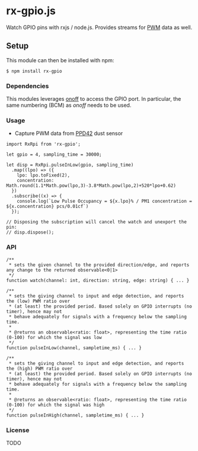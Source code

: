 rx-gpio.js
==========

Watch GPIO pins with rxjs / node.js.
Provides streams for [PWM](https://www.arduino.cc/en/Tutorial/PWM) data as well.

## Setup

This module can then be installed with npm:
```
$ npm install rx-gpio
```

### Dependencies

This modules leverages [onoff](https://github.com/fivdi/onoff) to access the GPIO port.
In particular, the same numbering (BCM) as _onoff_ needs to be used.

### Usage

- Capture PWM data from [PPD42](http://www.seeedstudio.com/depot/Grove-Dust-Sensor-p-1050.html) dust sensor

```
import RxRpi from 'rx-gpio';

let gpio = 4, sampling_time = 30000;

let disp = RxRpi.pulseInLow(gpio, sampling_time)
  .map((lpo) => ({
    lpo: lpo.toFixed(2),
    concentration: Math.round(1.1*Math.pow(lpo,3)-3.8*Math.pow(lpo,2)+520*lpo+0.62)
  })
  .subscribe((x) => {
    console.log(`Low Pulse Occupancy = ${x.lpo}% / PM1 concentration = ${x.concentration} pcs/0.01cf`)
  });
  
// Disposing the subscription will cancel the watch and unexport the pin: 
// disp.dispose();
```

### API

```
/**
 * sets the given channel to the provided direction/edge, and reports any change to the returned observable<0|1>
 */
function watch(channel: int, direction: string, edge: string) { ... }
```

```
/**
 * sets the giving channel to input and edge detection, and reports the (low) PWM ratio over
 * (at least) the provided period. Based solely on GPIO interrupts (no timer), hence may not
 * behave adequately for signals with a frequency below the sampling time.
 * 
 * @returns an observable<ratio: float>, representing the time ratio (0-100) for which the signal was low
 */
function pulseInLow(channel, sampletime_ms) { ... }
```

```
/**
 * sets the giving channel to input and edge detection, and reports the (high) PWM ratio over
 * (at least) the provided period. Based solely on GPIO interrupts (no timer), hence may not
 * behave adequately for signals with a frequency below the sampling time.
 * 
 * @returns an observable<ratio: float>, representing the time ratio (0-100) for which the signal was high
 */
function pulseInHigh(channel, sampletime_ms) { ... }
```

### License

TODO
